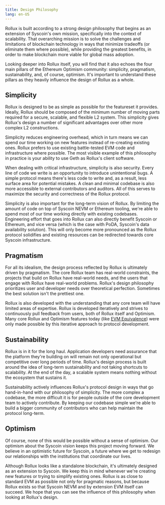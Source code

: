 ```yaml
---
title: Design Philosophy
lang: en-US
---
```


Rollux is built according to a strong design philosophy that begins as an extension of Syscoin's own mission, specifically into the context of scalability. That overarching mission is to solve the challenges and limitations of blockchain technology in ways that minimize tradeoffs (or eliminate them where possible), while providing the greatest benefits, in order to make blockchain more viable for global mass adoption.

Looking deeper into Rollux itself, you will find that it also echoes the four main pillars of the Ethereum Optimism community: simplicity, pragmatism, sustainability, and, of course, optimism. It's important to understand these pillars as they heavily influence the design of Rollux as a whole.

## Simplicity

Rollux is designed to be as simple as possible for the featureset it provides.
Ideally, Rollux should be composed of the minimum number of moving parts required for a secure, scalable, and flexible L2 system.
This simplicity gives Rollux's design a number of significant advantages over other more complex L2 constructions.

Simplicity reduces engineering overhead, which in turn means we can spend our time working on new features instead of re-creating existing ones.
Rollux prefers to use existing battle-tested EVM code and infrastructure where possible.
The most visible example of this philosophy in practice is your ability to use Geth as Rollux's client software.

When dealing with critical infrastructure, simplicity is also security.
Every line of code we write is an opportunity to introduce unintentional bugs.
A simple protocol means there's less code to write and, as a result, less surface area for potential mistakes.
A clean and minimal codebase is also more accessible to external contributors and auditors.
All of this serves to maximize the security and correctness of the Rollux protocol.

Simplicity is also important for the long-term vision of Rollux.
By limiting the amount of code on top of Syscoin NEVM or Ethereum tooling, we're able to spend most of our time working directly with existing codebases.
Engineering effort that goes into Rollux can also directly benefit Syscoin or Ethereum, and vice versa (which is the case with PoDA, Syscoin's data availability solution).
This will only become more pronounced as the Rollux protocol solidifies and existing resources can be redirected towards core Syscoin infrastructure.

## Pragmatism

For all its idealism, the design process reflected by Rollux is ultimately driven by pragmatism.
The core Rollux team has real-world constraints, the projects that build on Rollux have real-world needs, and the users that engage with Rollux have real-world problems.
Rollux's design philosophy prioritizes user and developer needs over theoretical perfection.
Sometimes the best solution isn't the prettiest one.

Rollux is also developed with the understanding that any core team will have limited areas of expertise.
Rollux is developed iteratively and strives to continuously pull feedback from users, both of Rollux itself and Optimism.
Many core Rollux and Optimism features today (like [EVM Equivalence](https://medium.com/ethereum-optimism/introducing-evm-equivalence-5c2021deb306)) were only made possible by this iterative approach to protocol development.

## Sustainability

Rollux is in it for the long haul.
Application developers need assurance that the platform they're building on will remain not only operational but competitive over long periods of time.
Rollux's design process is built around the idea of long-term sustainability and not taking shortcuts to scalability.
At the end of the day, a scalable system means nothing without the ecosystem that sustains it.

Sustainability actively influences Rollux's protocol design in ways that go hand-in-hand with our philosophy of simplicity.
The more complex a codebase, the more difficult it is for people outside of the core development team to actively contribute.
By keeping our codebase simple we're able to build a bigger community of contributors who can help maintain the protocol long-term.

## Optimism

Of course, none of this would be possible without a sense of optimism.
Our optimism about the Syscoin vision keeps this project moving forward.
We believe in an optimistic future for Syscoin, a future where we get to redesign our relationships with the institutions that coordinate our lives.

Although Rollux looks like a standalone blockchain, it's ultimately designed as an extension to Syscoin.
We keep this in mind whenever we're creating new features or trying to simplify existing ones.
Rollux is as close to standard EVM as possible not only for pragmatic reasons, but because Rollux exists so that Syscoin NEVM and by extension EVM itself can succeed.
We hope that you can see the influence of this philosophy when looking at Rollux's design.
